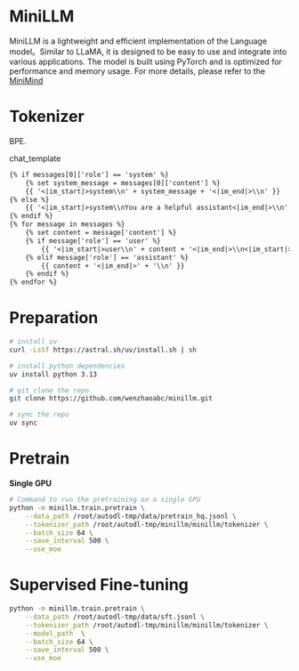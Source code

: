 # MiniLLM

MiniLLM is a lightweight and efficient implementation of the Language model。Similar to LLaMA, it is designed to be easy to use and integrate into various applications. The model is built using PyTorch and is optimized for performance and memory usage. For more details, please refer to the [MiniMind](https://github.com/jingyaogong/minimind)

# Tokenizer

BPE.

chat_template

```txt
{% if messages[0]['role'] == 'system' %}
    {% set system_message = messages[0]['content'] %}
    {{ '<|im_start|>system\\n' + system_message + '<|im_end|>\\n' }}
{% else %}
    {{ '<|im_start|>system\\nYou are a helpful assistant<|im_end|>\\n' }}
{% endif %}
{% for message in messages %}
    {% set content = message['content'] %}
    {% if message['role'] == 'user' %}
        {{ '<|im_start|>user\\n' + content + '<|im_end|>\\n<|im_start|>assistant\\n' }}
    {% elif message['role'] == 'assistant' %}
        {{ content + '<|im_end|>' + '\\n' }}
    {% endif %}
{% endfor %}
```

# Preparation

```sh
# install uv
curl -LsSf https://astral.sh/uv/install.sh | sh

# install python dependencies
uv install python 3.13

# git clone the repo
git clone https://github.com/wenzhaoabc/minillm.git

# sync the repo
uv sync
```

# Pretrain

**Single GPU**

```bash
# Command to run the pretraining on a single GPU
python -m minillm.train.pretrain \
    --data_path /root/autodl-tmp/data/pretrain_hq.jsonl \
    --tokenizer_path /root/autodl-tmp/minillm/minillm/tokenizer \
    --batch_size 64 \
    --save_interval 500 \
    --use_moe
```

# Supervised Fine-tuning

```bash
python -m minillm.train.pretrain \
    --data_path /root/autodl-tmp/data/sft.jsonl \
    --tokenizer_path /root/autodl-tmp/minillm/minillm/tokenizer \
    --model_path  \
    --batch_size 64 \
    --save_interval 500 \
    --use_moe
```